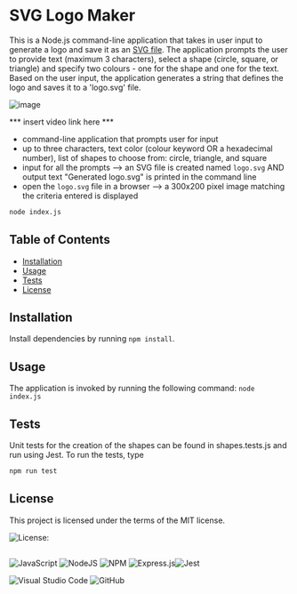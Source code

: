# SVG Logo Maker

This is a Node.js command-line application that takes in user input to generate a logo and save it as an [SVG file](https://en.wikipedia.org/wiki/Scalable_Vector_Graphics). The application prompts the user to provide text (maximum 3 characters), select a shape (circle, square, or triangle) and specify two colours - one for the shape and one for the text. Based on the user input, the application generates a string that defines the logo and saves it to a 'logo.svg' file.

![image](https://user-images.githubusercontent.com/122234007/228094735-6848c060-bf13-44f1-b42a-b1cd6132c11a.png)


*** insert video link here ***

- command-line application that prompts user for input
- up to three characters, text color (colour keyword OR a hexadecimal number), list of shapes to choose from: circle, triangle, and square
- input for all the prompts --> an SVG file is created named `logo.svg` AND output text "Generated logo.svg" is printed in the command line
- open the `logo.svg` file in a browser --> a 300x200 pixel image matching the criteria entered is displayed

```bash
node index.js
```

  ## Table of Contents
  * [Installation](#installation)
  * [Usage](#usage)
  * [Tests](#tests)
  * [License](#license)

  ## Installation
  
  Install dependencies by running `npm install`.

  ## Usage

  The application is invoked by running the following command: `node index.js`
  
  
  ## Tests

  Unit tests for the creation of the shapes can be found in shapes.tests.js and run using Jest. To run the tests, type 
  ```bash
  npm run test
  ```
  
  
  ## License
    
  This project is licensed under the terms of the MIT license.
  
  ![License: ](https://img.shields.io/badge/License-MIT-blueviolet.svg)
  
 ##
  ![JavaScript](https://img.shields.io/badge/javascript-%23323330.svg?style=for-the-badge&logo=javascript&logoColor=%23F7DF1E) ![NodeJS](https://img.shields.io/badge/node.js-6DA55F?style=for-the-badge&logo=node.js&logoColor=white)  ![NPM](https://img.shields.io/badge/NPM-%23CB3837.svg?style=for-the-badge&logo=npm&logoColor=white)  ![Express.js](https://img.shields.io/badge/express.js-%23404d59.svg?style=for-the-badge&logo=express&logoColor=%2361DAFB)![Jest](https://img.shields.io/badge/-jest-%23C21325?style=for-the-badge&logo=jest&logoColor=white)
  
  ![Visual Studio Code](https://img.shields.io/badge/Visual%20Studio%20Code-0078d7.svg?style=for-the-badge&logo=visual-studio-code&logoColor=white) ![GitHub](https://img.shields.io/badge/github-%23121011.svg?style=for-the-badge&logo=github&logoColor=white)
